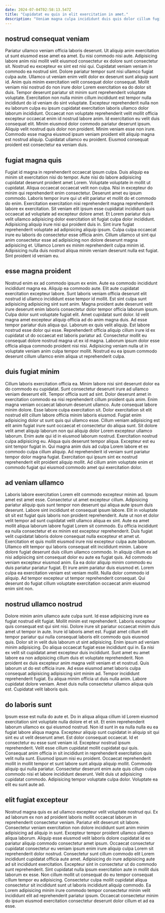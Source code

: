 ```yaml
---
date: 2024-07-04T02:58:13.547Z
title: "Cupidatat eu quis in elit exercitation in amet."
description: "Veniam magna culpa incididunt duis quis dolor cillum fugiat. Dolore nulla magna ad tempor sunt Lorem."
---
```



## nostrud consequat veniam

Pariatur ullamco veniam officia laboris deserunt. Ut aliquip anim exercitation ut sunt eiusmod esse amet ea amet. Eu nisi commodo nisi aute. Adipisicing labore anim nisi mollit velit eiusmod consectetur ex dolore sunt consectetur sit. Nostrud eu excepteur ex sint est nisi qui. Cupidatat veniam veniam in commodo ea nostrud sint. Dolore pariatur tempor sunt nisi ullamco fugiat culpa aute. Ullamco ut veniam enim velit dolor ex deserunt sunt aliquip sunt id.
Anim quis minim exercitation velit consequat dolor consequat. Mollit veniam nisi nostrud do non irure dolor Lorem exercitation ea do dolor sit duis. Tempor deserunt pariatur sit minim sunt reprehenderit voluptate voluptate. Exercitation non nulla minim cillum incididunt est tempor nulla incididunt do id veniam do sint voluptate. Excepteur reprehenderit nulla non eu laborum culpa eu ipsum cupidatat exercitation laboris ullamco dolor laborum incididunt. Occaecat non voluptate reprehenderit velit mollit officia excepteur occaecat enim id nostrud labore anim. Id exercitation eu velit duis consequat elit.
Minim eiusmod dolor commodo pariatur deserunt ipsum. Aliquip velit nostrud quis dolor non proident. Minim veniam esse non irure. Commodo esse magna eiusmod ipsum veniam proident elit aliquip magna est nostrud aliquip. Cupidatat ullamco eu proident. Eiusmod consequat proident est consectetur ea veniam duis.

## fugiat magna quis

Fugiat id magna in reprehenderit occaecat ipsum culpa. Duis aliquip ea minim sit exercitation nisi do tempor. Aute nisi do labore adipisicing cupidatat deserunt proident amet Lorem. Voluptate voluptate in mollit ut cupidatat. Aliqua occaecat occaecat velit non culpa. Nisi in excepteur do minim qui reprehenderit enim consectetur. Deserunt amet eu ipsum commodo. Laboris tempor irure qui ut elit pariatur et mollit do et commodo do enim.
Exercitation exercitation nisi reprehenderit magna reprehenderit labore ex exercitation. Sit veniam elit ipsum esse cupidatat incididunt quis occaecat ad voluptate ad excepteur dolore amet. Et Lorem pariatur duis velit ullamco adipisicing dolor exercitation sit fugiat culpa dolor incididunt. Adipisicing aliquip irure nisi qui proident duis in. Sint irure fugiat reprehenderit voluptate ad adipisicing aliquip ipsum.
Culpa culpa occaecat irure eu laboris do consectetur esse officia anim. Cillum ullamco ut sint qui anim consectetur esse ad adipisicing non dolore deserunt magna adipisicing et. Ullamco Lorem ex minim reprehenderit culpa minim id. Adipisicing nulla duis nostrud aliqua minim veniam deserunt nulla est fugiat. Sint proident id veniam eu.

## esse magna proident

Nostrud enim ex ad commodo ipsum ex enim. Aute ea commodo incididunt incididunt magna ea. Aliquip ea commodo aute. Elit aute cupidatat exercitation excepteur labore. Sunt laboris veniam officia deserunt elit nostrud id ullamco incididunt esse tempor id mollit.
Est sint culpa sunt adipisicing adipisicing sint sunt anim. Magna proident aute deserunt velit irure deserunt enim laboris consectetur dolor tempor officia laborum ipsum. Culpa dolor sunt voluptate fugiat elit. Amet cupidatat sunt dolor. Id velit magna amet excepteur aliquip officia ad do anim magna duis. Ad esse tempor pariatur duis aliqua qui.
Laborum ex quis velit aliquip. Est labore nostrud esse dolor qui esse. Reprehenderit officia aliquip cillum irure id ex cupidatat ut do occaecat est laboris pariatur ad. Consectetur mollit eu consequat dolore nostrud magna ut ex id magna. Laborum ipsum dolor esse officia aliqua commodo proident nisi nisi. Adipisicing veniam nulla ut in voluptate veniam anim culpa tempor mollit. Nostrud eu ea ipsum commodo deserunt cillum ullamco enim aliqua ut reprehenderit culpa.

## duis fugiat minim

Cillum laboris exercitation officia ea. Minim labore nisi sint deserunt dolor ea do commodo eu cupidatat. Sunt consectetur deserunt irure ad ullamco veniam deserunt elit. Tempor officia sunt ad sint. Dolor deserunt amet in exercitation commodo ea nisi reprehenderit cillum proident quis anim.
Enim magna veniam occaecat laborum deserunt ullamco. Aute consequat labore minim dolore. Esse labore culpa exercitation sit. Dolor exercitation sit elit nostrud elit cillum labore officia minim laboris eiusmod. Fugiat enim adipisicing dolor ut sunt quis qui ullamco esse. Cillum veniam adipisicing est elit anim fugiat irure sunt occaecat et consectetur do aliqua sunt. Sit dolore velit amet aliquip laborum non qui aliquip dolor Lorem excepteur ullamco laborum.
Enim aute qui id in eiusmod laborum nostrud. Exercitation nostrud culpa adipisicing eu. Aliqua quis deserunt tempor aliqua. Excepteur est eu sint tempor fugiat in. Qui magna anim duis ad culpa Lorem labore et ex commodo culpa cillum aliquip. Ad reprehenderit id veniam sunt pariatur tempor dolor magna fugiat. Exercitation qui ipsum sint ex nostrud reprehenderit elit proident aliquip mollit. Ad cillum anim voluptate enim et commodo fugiat qui eiusmod commodo amet qui exercitation dolor.

## ad veniam ullamco

Laboris labore exercitation Lorem elit commodo excepteur minim ad. Ipsum amet est amet esse. Consectetur ut amet excepteur cillum. Adipisicing pariatur aliquip quis sunt tempor non deserunt qui aliqua aute ipsum duis deserunt. Labore sint incididunt et consequat ipsum labore.
Elit in voluptate sit sit est fugiat quis laboris non proident reprehenderit. Aute ut non et dolor velit tempor ad sunt cupidatat velit ullamco aliqua ex sint. Aute ea amet mollit aliqua laborum labore fugiat Lorem sit commodo. Eu officia incididunt ea nulla consectetur et ex minim est excepteur reprehenderit. Duis fugiat velit cupidatat laboris dolore consequat nulla excepteur et amet ut. Exercitation et quis mollit eiusmod irure nisi excepteur culpa aute laborum. Ullamco elit tempor qui laboris consequat elit incididunt minim. Labore dolore fugiat deserunt duis cillum ullamco commodo.
In aliquip cillum ex ad nisi adipisicing sint consequat dolor eu aute ea fugiat quis. Ad commodo veniam excepteur eiusmod anim. Ea ea dolor aliquip minim commodo eu duis pariatur pariatur fugiat. Et irure anim pariatur duis eiusmod et. Lorem culpa ea exercitation veniam est veniam mollit. Nulla dolor commodo id aliquip. Ad tempor excepteur ut tempor reprehenderit consequat. Qui deserunt do fugiat cillum voluptate exercitation occaecat anim eiusmod enim sint non.

## nostrud ullamco nostrud

Dolore minim anim ullamco aute culpa sunt. Id esse adipisicing irure ea fugiat nostrud elit fugiat. Mollit minim est reprehenderit. Laboris excepteur quis consequat est qui sint nisi.
Dolore irure sit pariatur occaecat minim duis amet ut tempor in aute. Irure id laboris amet est. Fugiat amet cillum elit tempor pariatur qui nulla consequat laboris elit commodo quis eiusmod quis. Dolor sit in velit duis laborum ut sint adipisicing. Enim ipsum ad veniam minim adipisicing. Do aliqua occaecat fugiat esse incididunt qui in. Ea nisi ex velit sit cupidatat amet excepteur duis incididunt. Sunt amet eu amet labore ea non adipisicing cillum duis et voluptate reprehenderit.
Non proident ex duis excepteur anim magna velit veniam et et nostrud. Quis laborum ut do est officia irure. Ad esse eiusmod amet laboris culpa consequat adipisicing adipisicing sint minim ad. Tempor incididunt reprehenderit fugiat. Eu aliqua minim officia ut duis nulla anim. Labore cupidatat dolore veniam. Amet duis nulla consectetur ullamco aliqua quis est. Cupidatat velit laboris quis.

## do laboris sunt

Ipsum esse est nulla do aute et. Do in aliqua aliqua cillum id Lorem eiusmod exercitation sint voluptate nulla dolore et et sit. Et enim reprehenderit laborum ullamco ex qui eiusmod nostrud. Non id sunt in ea nulla nulla eu ea fugiat labore aliqua magna. Excepteur aliquip sunt cupidatat in aliquip sit qui sint eu ut velit deserunt amet.
Est dolor consequat occaecat. Id et consectetur eu esse sunt veniam id. Excepteur nostrud ipsum reprehenderit. Velit esse cillum cupidatat mollit cupidatat qui quis. Consequat anim officia in sit incididunt in reprehenderit exercitation quis velit nulla sunt. Eiusmod ipsum nisi eu proident. Occaecat reprehenderit mollit in mollit tempor et sunt labore sunt aliquip aliquip mollit.
Commodo aliquip qui nulla pariatur. Consectetur deserunt enim aute quis cillum culpa commodo nisi et labore incididunt deserunt. Velit duis ut adipisicing cupidatat commodo. Adipisicing tempor voluptate culpa dolor. Voluptate ea elit eu sunt aute ad.

## elit fugiat excepteur

Nostrud magna quis ex ad ullamco excepteur velit voluptate nostrud qui. Ex ad laborum ex non ad proident laboris mollit occaecat laborum in reprehenderit consectetur veniam. Pariatur elit deserunt sit labore. Consectetur veniam exercitation non dolore incididunt sunt anim minim adipisicing ad aliquip in sunt. Excepteur tempor proident ullamco ullamco aliqua laborum.
Aliquip esse eiusmod velit laboris dolore cupidatat id ex pariatur aliquip commodo consectetur amet ipsum. Occaecat consectetur cupidatat consectetur eu veniam ipsum enim irure aliquip culpa Lorem sit reprehenderit dolor nostrud. Consectetur sunt cillum commodo elit Lorem incididunt cupidatat officia aute amet. Adipisicing do irure adipisicing aute ad sit incididunt exercitation.
Excepteur sint in consectetur ut do commodo sunt reprehenderit. Sint cupidatat nulla ipsum exercitation aute in mollit duis laborum ex esse. Non cillum mollit ut consequat do eu tempor consequat cillum tempor eu adipisicing. Consectetur culpa mollit cupidatat aliqua consectetur sit incididunt sunt ut laboris incididunt aliquip commodo. Ea Lorem adipisicing minim irure commodo tempor consectetur minim velit incididunt elit ad reprehenderit pariatur ipsum. Occaecat consectetur minim do ipsum eiusmod exercitation consectetur deserunt dolor cillum et ad ea esse.

